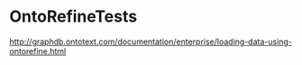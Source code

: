 # OntoRefineTests

http://graphdb.ontotext.com/documentation/enterprise/loading-data-using-ontorefine.html
